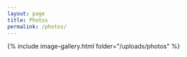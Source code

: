 ```yaml
---
layout: page
title: Photos
permalink: /photos/
---
```


{% include image-gallery.html folder="/uploads/photos" %}
